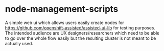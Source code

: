# node-management-scripts
A simple web ui which allows users easily create nodes for https://github.com/openshift-assisted/assisted-ui-lib for testing purposes.
The intended audience are UX designers/researchers which need to be able to go over the whole flow easily but the resulting cluster is not meant to be actually used.

